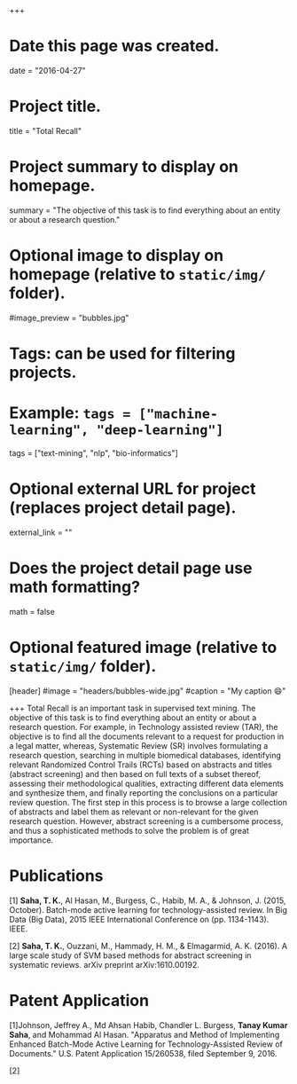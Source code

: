 +++
# Date this page was created.
date = "2016-04-27"

# Project title.
title = "Total Recall"

# Project summary to display on homepage.
summary = "The objective of this task is to find everything about an entity or about a research question."

# Optional image to display on homepage (relative to `static/img/` folder).
#image_preview = "bubbles.jpg"

# Tags: can be used for filtering projects.
# Example: `tags = ["machine-learning", "deep-learning"]`
tags = ["text-mining", "nlp", "bio-informatics"]

# Optional external URL for project (replaces project detail page).
external_link = ""

# Does the project detail page use math formatting?
math = false

# Optional featured image (relative to `static/img/` folder).
[header]
#image = "headers/bubbles-wide.jpg"
#caption = "My caption :smile:"

+++
Total Recall is an important task in supervised text mining. The objective of this task is to find everything about an entity or about a research question. For example, in Technology assisted review (TAR), the objective is to find all the documents relevant to a request for production in a legal matter, whereas, Systematic Review (SR) involves formulating a research question, searching in multiple biomedical databases, identifying relevant Randomized  Control Trails (RCTs) based on abstracts and titles (abstract screening) and then based on full texts of a subset thereof, assessing their methodological qualities, extracting different data elements  and synthesize them, and finally reporting the conclusions on a particular review question. The first step in this process is to browse a large collection of abstracts and label them as relevant or non-relevant for the given research question. However, abstract screening is a cumbersome process, and thus a sophisticated methods to solve the problem is of great importance.

# Publications

[1] **Saha, T. K.**, Al Hasan, M., Burgess, C., Habib, M. A., & Johnson, J. (2015, October). Batch-mode active learning for technology-assisted review. In Big Data (Big Data), 2015 IEEE International Conference on (pp. 1134-1143). IEEE. 


[2] **Saha, T. K.**, Ouzzani, M., Hammady, H. M., & Elmagarmid, A. K. (2016). A large scale study of SVM based methods for abstract screening in systematic reviews. arXiv preprint arXiv:1610.00192.



# Patent Application

[1]Johnson, Jeffrey A., Md Ahsan Habib, Chandler L. Burgess, **Tanay Kumar Saha**, and Mohammad Al Hasan. "Apparatus and Method of Implementing Enhanced Batch-Mode Active Learning for Technology-Assisted Review of Documents." U.S. Patent Application 15/260538, filed September 9, 2016.


[2]

